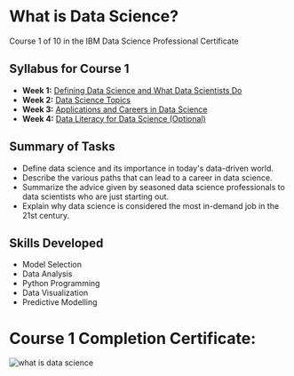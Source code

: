 # What is Data Science?
Course 1 of 10 in the IBM Data Science Professional Certificate
## Syllabus for Course 1
- **Week 1:** [Defining Data Science and What Data Scientists Do](https://github.com/KailaniBailey/IBM-Data-Science-Professional-Certificate/blob/main/01.%20What%20is%20Data%20Science%3F/Week%201:%20Defining%20Data%20Science%20and%20What%20Data%20Scientists%20Do/README.md)
- **Week 2:** [Data Science Topics](https://github.com/KailaniBailey/IBM-Data-Science-Professional-Certificate/tree/main/01.%20What%20is%20Data%20Science%3F/Week%202:%20Data%20Science%20Topics)
- **Week 3:** [Applications and Careers in Data Science](https://github.com/KailaniBailey/IBM-Data-Science-Professional-Certificate/blob/main/01.%20What%20is%20Data%20Science%3F/Week%203:%20Applications%20and%20Careers%20in%20Data%20Science/README.md)
- **Week 4:** [Data Literacy for Data Science (Optional)](https://github.com/KailaniBailey/IBM-Data-Science-Professional-Certificate/tree/main/01.%20What%20is%20Data%20Science%3F/Week%204:%20Data%20Literacy%20for%20Data%20Science%20(Optional))
## Summary of Tasks
- Define data science and its importance in today's data-driven world.
- Describe the various paths that can lead to a career in data science.
- Summarize the advice given by seasoned data science professionals to data scientists who are just starting out.
- Explain why data science is considered the most in-demand job in the 21st century.
## Skills Developed
- Model Selection
- Data Analysis
- Python Programming
- Data Visualization
- Predictive Modelling
# Course 1 Completion Certificate:
![what is data science](https://github.com/KailaniBailey/IBM-Data-Science-Professional-Certificate/assets/158431578/5e1f3e15-dbd5-4ff4-9049-2cb3a158d8d8)

